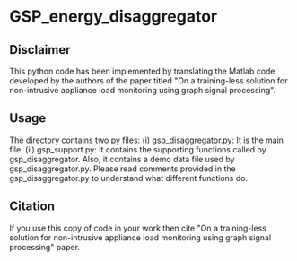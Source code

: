 # GSP_energy_disaggregator

## Disclaimer
 This python code has been implemented by translating the Matlab code developed by the authors of the paper titled "On a training-less solution for non-intrusive appliance load monitoring using graph signal processing".

## Usage
The directory contains two py files: (i) gsp_disaggregator.py: It is the main file.  (ii) gsp_support.py: It contains the supporting functions called by gsp_disaggregator. Also, it contains a demo data file used by gsp_disaggregator.py. Please read comments provided in the gsp_disaggregator.py to understand what different functions do.

## Citation

If you use this copy of code in your work then cite "On a training-less solution for non-intrusive appliance load monitoring using graph signal processing" paper.